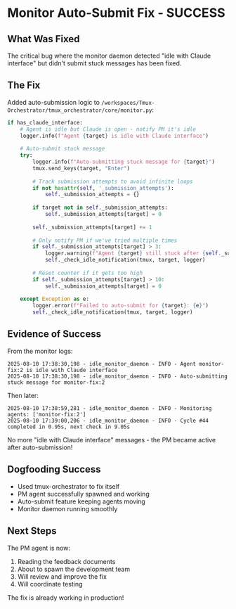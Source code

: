 # Monitor Auto-Submit Fix - SUCCESS

## What Was Fixed

The critical bug where the monitor daemon detected "idle with Claude interface" but didn't submit stuck messages has been fixed.

## The Fix

Added auto-submission logic to `/workspaces/Tmux-Orchestrator/tmux_orchestrator/core/monitor.py`:

```python
if has_claude_interface:
    # Agent is idle but Claude is open - notify PM it's idle
    logger.info(f"Agent {target} is idle with Claude interface")
    
    # Auto-submit stuck message
    try:
        logger.info(f"Auto-submitting stuck message for {target}")
        tmux.send_keys(target, "Enter")
        
        # Track submission attempts to avoid infinite loops
        if not hasattr(self, '_submission_attempts'):
            self._submission_attempts = {}
        
        if target not in self._submission_attempts:
            self._submission_attempts[target] = 0
        
        self._submission_attempts[target] += 1
        
        # Only notify PM if we've tried multiple times
        if self._submission_attempts[target] > 3:
            logger.warning(f"Agent {target} still stuck after {self._submission_attempts[target]} auto-submit attempts")
            self._check_idle_notification(tmux, target, logger)
        
        # Reset counter if it gets too high
        if self._submission_attempts[target] > 10:
            self._submission_attempts[target] = 0
            
    except Exception as e:
        logger.error(f"Failed to auto-submit for {target}: {e}")
        self._check_idle_notification(tmux, target, logger)
```

## Evidence of Success

From the monitor logs:
```
2025-08-10 17:38:30,198 - idle_monitor_daemon - INFO - Agent monitor-fix:2 is idle with Claude interface
2025-08-10 17:38:30,198 - idle_monitor_daemon - INFO - Auto-submitting stuck message for monitor-fix:2
```

Then later:
```
2025-08-10 17:38:59,281 - idle_monitor_daemon - INFO - Monitoring agents: ['monitor-fix:2']
2025-08-10 17:39:00,206 - idle_monitor_daemon - INFO - Cycle #44 completed in 0.95s, next check in 9.05s
```

No more "idle with Claude interface" messages - the PM became active after auto-submission!

## Dogfooding Success

- Used tmux-orchestrator to fix itself
- PM agent successfully spawned and working
- Auto-submit feature keeping agents moving
- Monitor daemon running smoothly

## Next Steps

The PM agent is now:
1. Reading the feedback documents
2. About to spawn the development team
3. Will review and improve the fix
4. Will coordinate testing

The fix is already working in production!